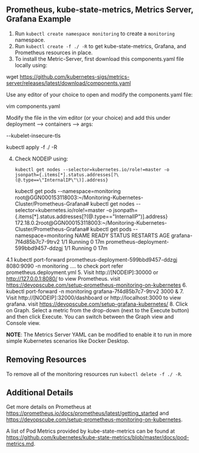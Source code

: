 ## Prometheus, kube-state-metrics, Metrics Server, Grafana Example

1. Run `kubectl create namespace monitoring` to create a `monitoring` namespace.
2. Run `kubectl create -f ./ -R` to get kube-state-metrics, Grafana, and Prometheus resources in place.
3. To install the Metric-Server, first download this components.yaml file locally using:

wget https://github.com/kubernetes-sigs/metrics-server/releases/latest/download/components.yaml

Use any editor of your choice to open and modify the components.yaml file:

vim components.yaml

Modify the file in the vim editor (or your choice) and add this under deployment --> containers --> args:

--kubelet-insecure-tls

kubectl apply -f ./ -R

4. Check NODEIP using: 
   
   `kubectl get nodes --selector=kubernetes.io/role!=master -o jsonpath={.items[*].status.addresses[?\(@.type==\"InternalIP\"\)].address}`
   
   kubectl get pods --namespace=monitoring
root@GGN000153118003:~/Monitoring-Kubernetes-Cluster/Prometheus-Grafana# kubectl get nodes --selector=kubernetes.io/role!=master -o jsonpath={.items[*].status.addresses[?\(@.type==\"InternalIP\"\)].address}
172.18.0.2root@GGN000153118003:~/Monitoring-Kubernetes-Cluster/Prometheus-Grafana# kubectl get pods --namespace=monitoring
NAME                                     READY   STATUS    RESTARTS   AGE
grafana-7f4d85b7c7-9trv2                 1/1     Running   0          17m
prometheus-deployment-599bbd9457-ddzgj   1/1     Running   0          17m

4.1 kubectl port-forward prometheus-deployment-599bbd9457-ddzgj 8080:9090 -n monitoring            .... to check port refer prometheus.deployment.yml
5. Visit http://[NODEIP]:30000 or http://127.0.0.1:8080/ to view Prometheus.   visit https://devopscube.com/setup-prometheus-monitoring-on-kubernetes
6. kubectl port-forward -n monitoring grafana-7f4d85b7c7-9trv2  3000 &
7. Visit http://[NODEIP]:32000/dashboard or http://localhost:3000 to view grafana.  visit https://devopscube.com/setup-grafana-kubernetes/
8. Click on Graph. Select a metric from the drop-down (next to the Execute button) and then click Execute. You can switch between the Graph view and Console view.


**NOTE**: The Metrics Server YAML can be modified to enable it to run in more simple Kubernetes scenarios like Docker Desktop.


## Removing Resources

To remove all of the monitoring resources run `kubectl delete -f ./ -R`.

## Additional Details

Get more details on Prometheus at https://prometheus.io/docs/prometheus/latest/getting_started and https://devopscube.com/setup-prometheus-monitoring-on-kubernetes.

A list of Pod Metrics provided by kube-state-metrics can be found at https://github.com/kubernetes/kube-state-metrics/blob/master/docs/pod-metrics.md. 

